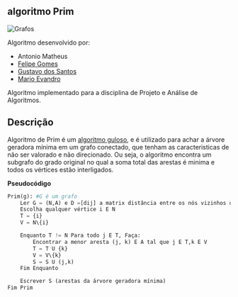 ## algoritmo Prim

![Grafos](https://computerworld.com.br/wp-content/uploads/2018/12/conex%C3%B5es.jpg)

Algoritmo desenvolvido por:
- Antonio Matheus
- [Felipe Gomes](https://github.com/felipeMarajo)
- [Gustavo dos Santos](https://github.com/GussSoares)
- [Mario Evandro](https://github.com/Mario0606)

Algoritmo implementado para a disciplina de Projeto e Análise de Algoritmos.

## Descrição 
Algoritmo de Prim é um [algoritmo guloso](https://pt.wikipedia.org/wiki/Algoritmo_guloso), e é utilizado para achar a árvore geradora mínima em um grafo conectado, que tenham as caracteristicas de não ser valorado e não direcionado. Ou seja, o algoritmo encontra um subgrafo do grado original no qual a soma total das arestas é minima e todos os vértices estão interligados. 

**Pseudocódigo**

```python
Prim(g): #G é um grafo
	Ler G = (N,A) e D =[dij] a matrix distância entre os nós vizinhos de G
	Escolha qualquer vértice i E N
	T = {i}
	V = N\{i}

	Enquanto T != N Para todo j E T, Faça:
		Encontrar a menor aresta (j, k) E A tal que j E T,k E V
		T = T U {k}
		V = V\{k}
		S = S U (j,k)
	Fim Enquanto

	Escrever S (arestas da árvore geradora mínima)
Fim Prim
```